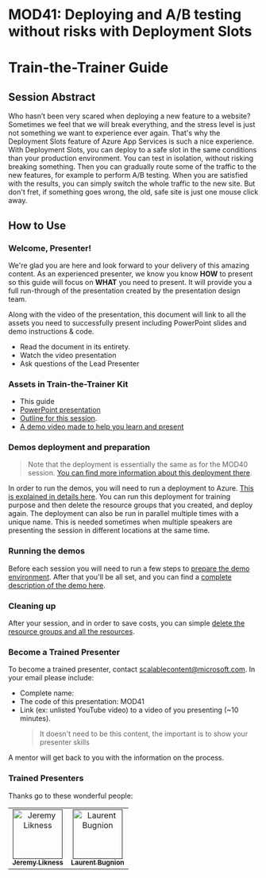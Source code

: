 # MOD41: Deploying and A/B testing without risks with Deployment Slots

# Train-the-Trainer Guide

## Session Abstract

Who hasn’t been very scared when deploying a new feature to a website? Sometimes we feel that we will break everything, and the stress level is just not something we want to experience ever again. That's why the Deployment Slots feature of Azure App Services is such a nice experience. With Deployment Slots, you can deploy to a safe slot in the same conditions than your production environment. You can test in isolation, without risking breaking something. Then you can gradually route some of the traffic to the new features, for example to perform A/B testing. When you are satisfied with the results, you can simply switch the whole traffic to the new site. But don't fret, if something goes wrong, the old, safe site is just one mouse click away.

## How to Use

### Welcome, Presenter!

We're glad you are here and look forward to your delivery of this amazing content. As an experienced presenter, we know you know **HOW** to present so this guide will focus on **WHAT** you need to present. It will provide you a full run-through of the presentation created by the presentation design team.

Along with the video of the presentation, this document will link to all the assets you need to successfully present including PowerPoint slides and demo instructions & code.

* Read the document in its entirety.
* Watch the video presentation
* Ask questions of the Lead Presenter

### Assets in Train-the-Trainer Kit

* This guide
* [PowerPoint presentation](./presentations.md)
* [Outline for this session](./00-outline.md).
* [A demo video made to help you learn and present](./00A-videos.md)

### Demos deployment and preparation

> Note that the deployment is essentially the same as for the MOD40 session. [You can find more information about this deployment there](../mod40/README.md).

In order to run the demos, you will need to run a deployment to Azure. [This is explained in details here](./01-preparation.md). You can run this deployment for training purpose and then delete the resource groups that you created, and deploy again. The deployment can also be run in parallel multiple times with a unique name. This is needed sometimes when multiple speakers are presenting the session in different locations at the same time.

### Running the demos

Before each session you will need to run a few steps to [prepare the demo environment](./03-prep-demo.md). After that you'll be all set, and you can find a [complete description of the demo here](./04-demo.md).

### Cleaning up

After your session, and in order to save costs, you can simple [delete the resource groups and all the resources](./05-cleaning-up.md).

### Become a Trained Presenter

To become a trained presenter, contact [scalablecontent@microsoft.com](mailto:scalablecontent@microsoft.com). In your email please include:

- Complete name:
- The code of this presentation: MOD41
- Link (ex: unlisted YouTube video) to a video of you presenting (~10 minutes). 
  > It doesn't need to be this content, the important is to show your presenter skills

A mentor will get back to you with the information on the process.

### Trained Presenters

Thanks go to these wonderful people:

<!-- ALL-CONTRIBUTORS-LIST:START - Do not remove or modify this section -->
<!-- prettier-ignore -->

<table>
<tr>
    <td align="center"><a href="">
        <img src="https://avatars0.githubusercontent.com/u/5479675?s=400&v=4" width="100px;" alt="Jeremy Likness"/><br />
        <sub><b>Jeremy Likness</b></sub></a>
        <!-- <br />
            <a href="https://github.com/neilpeterson/ignite-tour-fy20/commits?author=neilpeterson" title="talk">🎨</a>
            <a href="https://github.com/neilpeterson/ignite-tour-fy20/commits?author=neilpeterson" title="design">📖</a>  -->
    </td>
    <td align="center"><a href="">
        <img src="https://avatars1.githubusercontent.com/u/4922457?s=400&v=4" width="100px;" alt="Laurent Bugnion"/><br />
        <sub><b>Laurent Bugnion</b></sub></a>
        <!-- <br />
            <a href="https://github.com/neilpeterson/ignite-tour-fy20/commits?author=fboucher" title="talk">📢</a>
            <a href="https://github.com/neilpeterson/ignite-tour-fy20/commits?author=fboucher" title="Documentation">📖</a>  -->
    </td>
</tr></table>

<!-- ALL-CONTRIBUTORS-LIST:END -->
